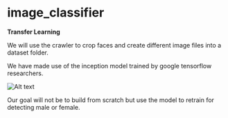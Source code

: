 # image_classifier

**Transfer Learning**

We will use the crawler to crop faces and create different image files into a dataset folder.

We have made use of the inception model trained by google tensorflow researchers.

![Alt text](https://4.bp.blogspot.com/-TMOLlkJBxms/Vt3HQXpE2cI/AAAAAAAAA8E/7X7XRFOY6Xo/s1600/image03.png)

Our goal will not be to build from scratch but use the model to retrain for detecting male or female.

